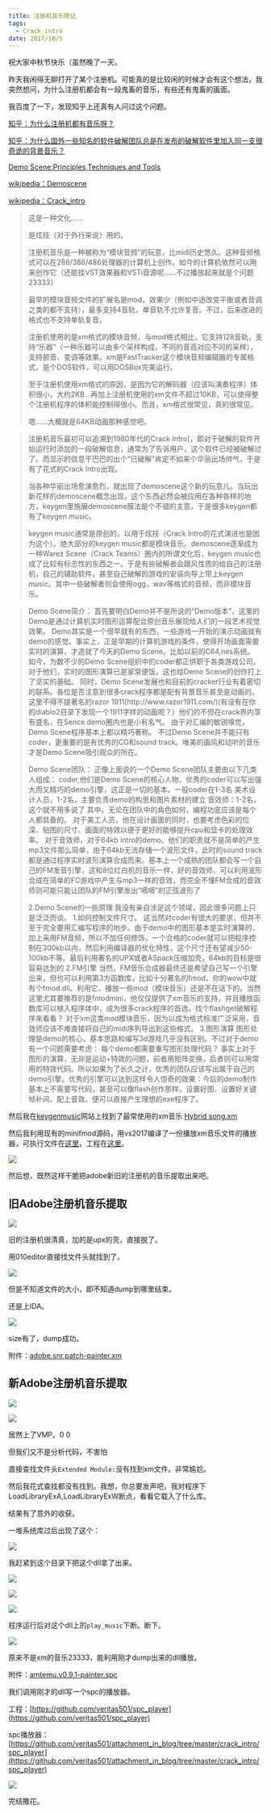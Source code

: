 ```yaml
---
title: 注册机音乐随记
tags:
  - Crack_intro
date: 2017/10/5
---
```


祝大家中秋节快乐（虽然晚了一天。

昨天我闲得无聊打开了某个注册机。可能真的是比较闲的时候才会有这个想法，我突然想问，为什么注册机都会有一段鬼畜的音乐，有些还有鬼畜的画面。

我百度了一下，发现知乎上还真有人问过这个问题。


[知乎：为什么注册机都有音乐呀？](https://www.zhihu.com/question/20261857)

[知乎：为什么国外一些知名的软件破解团队总是在发布的破解软件里加入同一支很奇诡的背景音乐？](https://www.zhihu.com/question/20209280/answer/15418314)

[Demo Scene:Principles,Techniques,and Tools](http://www.csksoft.net/blog/post/154.html)

[wikipedia：Demoscene](https://en.wikipedia.org/wiki/Demoscene)

[wikipedia：Crack_intro](https://en.wikipedia.org/wiki/Crack_intro)


<blockquote>这是一种文化……

是炫技（对于外行来说）用的。

注册机音乐是一种被称为“模块音频”的玩意，比midi历史悠久。这种音频格式可以在286/386/486处理器的计算机上创作。如今的计算机依然可以用来创作它（还能挂VST效果器和VSTi音源呢……不过播放起来就是个问题23333）

最早的模块音频文件的扩展名是mod，效果少（例如中途改变平衡或者音调之类的都不支持），最多支持4音轨，单音轨不允许复音。不过，后来改进的格式也不支持单轨复音。

注册机使用的是xm格式的模块音频，与mod格式相比，它支持128音轨，支持“乐器”（一种乐器可以由多个采样构成，不同的音高对应不同的采样），支持颤音、变调等效果。xm是FastTracker这个模块音频编辑器的专属格式，是个DOS软件，可以用DOSBox完美运行。

至于注册机使用xm格式的原因，是因为它的解码器（应该叫演奏程序）体积很小，大约2KB...再加上注册机使用的xm文件不超过10KB，可以使得整个注册机程序的体积能控制得很小。而且，xm格式很常见，真的很常见。

嗯……大概就是64KB动画那种感觉吧。</blockquote>



<blockquote>注册机音乐最初可以追溯到1980年代的Crack Intro[，即对于破解的软件开始运行时添加的一段破解信息，通常为了告诉用户，这个软件已经被破解过了。而显示的信息干巴巴的出个“已破解”肯定不如来个华丽出场帅气，于是有了花式的Crack Intro出现。

当各种华丽出场愈演愈烈，就出现了demoscene这个新的玩意儿。当玩出新花样的demoscene概念出现，这个东西必然会被应用在各种各样的地方，keygen里施展demoscene膜法是个不错的主意，于是很多keygen都有了keygen music。

keygen music通常是原创的，以用于炫技（Crack Intro的花式演进也是因为这个）。绝大部分的keygen music都是模块音乐。demoscene逐渐成为一种Warez Scene（Crack Teams）圈内的所谓文化后，keygen music也成了比较有标志性的东西之一。于是有些破解者会跟风性质的给自己的注册机，自己的辅助软件，甚至自己破解的游戏的安装向导上带上keygen music。其中一些破解者则会使用ogg，wav等格式的音频，而非模块音乐。</blockquote>


<blockquote>Demo Scene简介：
首先要明白Demo并不是所说的“Demo版本”，这里的Demo是通过计算机实时图形运算配合原创音乐展现给人们的一段艺术视觉效果。
Demo其实是一个很早就有的东西，一些游戏一开始的演示动画就有demo的感觉。事实上，正是早期的计算机游戏的条件，使得开场画面需要实时的演算，才造就了今天的Demo Scene。比如以前的C64,nes系统。
如今，为数不少的Demo Scene组织中的coder都正供职于各类游戏公司。对于他们，实时的图形演算已是家常便饭。这也给Demo Scene的创作打上了坚实的基础。
同时，Demo Scene发展也和目前的cracker行业有着密切的联系。各位是否注意到很多crack程序都是配有背景音乐甚至是动画的。这里不得不提著名的razor 1911(http://www.razor1911.com/)(有没有在你的diablo2目录下发现一个1911字样的动画呢？）他们的不但在crack界内享有盛名，在Sence demo圈内也是小有名气。
由于对汇编的敏锐嗅觉，Demo Scene程序基本上都以精巧著称。
不过Demo Scene并不能只有coder，更重要的是有优秀的CG和sound track。唯美的画风和动听的音乐才是Demo Scene吸引观众的所在。

Demo Scene团队：
正像上面说的一个Demo Scene团队主要由以下几类人组成：
coder,他们是Demo Scene的核心人物，优秀的coder可以写出强大而又精巧的demo引擎，这正是一切的基本。一般coder在1-3名
美术设计人员，1-2名，主要负责demo的构思和图片素材的建立
音效师：1-2名，这个就不用多说了
其中，无论在团队中的角色如何，编程功底应该是每个人都具备的。
对于美工人员，他在设计画面的同时，也要考虑色彩的位深、贴图的尺寸、画面的特效以便于更好的能够提升cpu和显卡的处理效率。
对于音效师，对于64kb intro的demo。他们的职责就不是简单的产生mp3文件那么简单，由于64kb无法存储一个波形文件，此时的sound track都是通过程序实时波形演算合成而来。基本上一个成熟的团队都会写一个自己的FM发音引擎，这和8位红白机的音乐一样，好的音效师，可以利用波形合成在简单的FC游戏中产生与mp3一样的音效，而完全不懂FM合成的音效师则可能只能让团队的FM引擎发出“嘀嘀”的正弦波形了

2.Demo Scene的一些原理
我没有亲自涉足这个领域，因此很多问题上只是泛泛而谈。
1.如何控制文件尺寸。
这当然对coder有很大的要求，但并不至于完全要用汇编写程序的地步。由于demo中的图形基本是实时演算的，加上采用FM音频，所以不加任何修饰，一个合格的coder就可以把程序控制在300kb以内，然后利用编译器的优化特性，这个尺寸还有望减少50-100kb不等。最后利用著名的UPX或者ASpack压缩加壳，64kb的目标是很容易达到的
2.FM引擎
当然，FM音乐合成器最终还是希望自己写一个引擎出来，但也可以利用第3方函数库，比如十分著名的fmod，你的wow中就有个fmod.dll。利用它，播放一些mod（模块音乐）还是不在话下的。当然这里尤其要推荐的是fmodmini，他仅仅提供了xm音乐的支持，并且播放函数库可以植入程序体中，成为很多crack程序的首选，找个flashget破解程序来看看？
对于xm这类mod模块音乐，因为以成为格式标准广泛采用，音效师应该不难直接将自己的midi序列导出到这些格式。
3.图形演算
图形处理是demo的核心，基本思路和编写3d游戏几乎没有区别。不过对于demo有一个问题需要考虑：
每个demo都需要重写图形处理代码？
事实上对于图形的演算，无非是运动+特效的问题，前者用矩阵变换，后者则可以用常用的特效代码。所以如果为了长久之计，优秀的团队应该写出属于自己的demo引擎。优秀的引擎可以达到这样令人惊奇的效果：今后的demo制作基本上不需要写代码，甚至可以像flash创作那样，设置好图、设置好关键帧补间、配上音效。便可以直接产生理想的exe程序了。</blockquote>

然后我在[keygenmusic](www.keygenmusic.net)网站上找到了最常使用的xm音乐 [Hybrid song.xm](https://github.com/veritas501/attachment_in_blog/raw/master/crack_intro/music/Hybrid%20song.xm)


然后我利用现有的minifmod源码，用vs2017编译了一份播放xm音乐文件的播放器，可执行文件在[这里](https://github.com/veritas501/attachment_in_blog/raw/master/crack_intro/xm_player/minifmod.exe)，工程在[这里](https://github.com/veritas501/my_minifmod)。

![](crack_intro_932edfb93563f1a9647bd9a397135e3f.png)


然后想，既然这样干脆把adobe新旧的注册机的音乐提取出来吧。

## 旧Adobe注册机音乐提取

![](crack_intro_759d70513431d315e6aec32e59654f84.png)

旧的注册机很清真，加的是upx的壳，直接脱了。

用010editor直接找文件头就找到了。

![](crack_intro_8f56c58d61b02175674736cd02b8760c.png)

但是不知道文件的大小，即不知道dump到哪里结束。

还是上IDA。

![](crack_intro_7c253fea9fbb9d6756296fcacafc0248.png)

size有了，dump成功。

附件：[adobe.snr.patch-painter.xm](https://github.com/veritas501/attachment_in_blog/raw/master/crack_intro/music/adobe.snr.patch-painter.xm)


## 新Adobe注册机音乐提取

![](crack_intro_a067b237d4c8fa436aa166fcd469a427.png)

![](crack_intro_b882fefc7f553ff33e5830036e57bb0e.png)

居然上了VMP。0 0

但我们又不是分析代码，不害怕

直接查找文件头`Extended Module:`没有找到xm文件。非常尴尬。

然后我花式查找都没有找到。我想，你总要发声吧，我对程序下LoadLibraryExA,LoadLibraryExW断点，看看它载入了什么库。

结果有了意外的收获。

一堆系统库过后出现了这个：

![](crack_intro_dcca4b3499c7a881f755cca7367c1eaf.png)

我赶紧到这个目录下把这个dll拿了出来。

![](crack_intro_323cfb5f7eba82465bf1d8a6f9b92f1a.png)

![](crack_intro_f43a1440706a16917f07fa5fec6133f3.png)

![](crack_intro_9cecd21f2c6ee8581e13f36caec8d7d9.png)

程序运行后对这个dll上的`play_music`下断。断下。

![](crack_intro_b218935d92a3ccdc22e2208ec44a4b17.png)

原来不是xm的音乐23333，能利用刚才dump出来的dll播放。

附件：[amtemu.v0.9.1-painter.spc](https://github.com/veritas501/attachment_in_blog/raw/master/crack_intro/music/amtemu.v0.9.1-painter.spc)

我们调用刚才的dll写一个spc的播放器。

工程：[https://github.com/veritas501/spc_player](https://github.com/veritas501/spc_player)

spc播放器：[https://github.com/veritas501/attachment_in_blog/tree/master/crack_intro/spc_player](https://github.com/veritas501/attachment_in_blog/tree/master/crack_intro/spc_player)


![](crack_intro_37015793423a4829aaf4aeed7566ffb2.png)


完结撒花。
